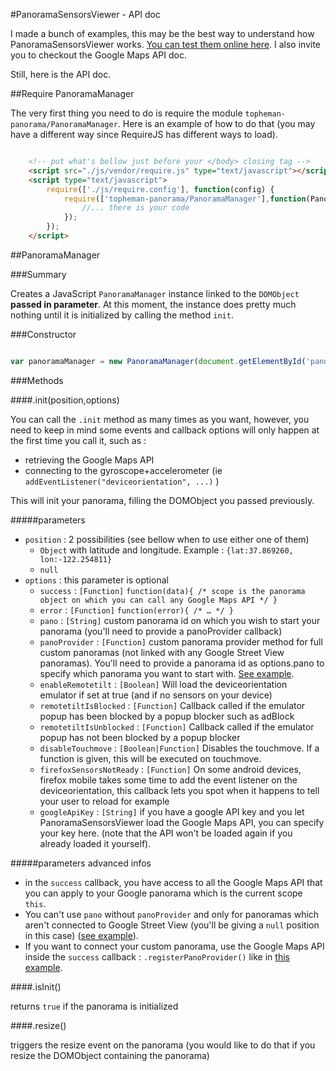 #PanoramaSensorsViewer - API doc

I made a bunch of examples, this may be the best way to understand how PanoramaSensorsViewer works. [You can test them online here](http://labs.topheman.com/PanoramaSensorsViewer/). I also invite you to checkout the Google Maps API doc.

Still, here is the API doc.

##Require PanoramaManager

The very first thing you need to do is require the module `topheman-panorama/PanoramaManager`. Here is an example of how to do that (you may have a different way since RequireJS has different ways to load).

```html

	<!-- put what's bellow just before your </body> closing tag -->
    <script src="./js/vendor/require.js" type="text/javascript"></script>
	<script type="text/javascript">
	    require(['./js/require.config'], function(config) {
	        require(['topheman-panorama/PanoramaManager'],function(PanoramaManager){
				//... there is your code
	        });
	    });
	</script>

```

##PanoramaManager

###Summary

Creates a JavaScript `PanoramaManager` instance linked to the `DOMObject` **passed in parameter**. At this moment, the instance does pretty much nothing until it is initialized by calling the method `init`.

###Constructor

```js

var panoramaManager = new PanoramaManager(document.getElementById('pano'));

```

###Methods

####.init(position,options)

You can call the `.init` method as many times as you want, however, you need to keep in mind some events and callback options will only happen at the first time you call it, such as :

* retrieving the Google Maps API
* connecting to the gyroscope+accelerometer (ie `addEventListener("deviceorientation", ...)` )

This will init your panorama, filling the DOMObject you passed previously.

#####parameters

* `position` : 2 possibilities (see bellow when to use either one of them)
	* `Object` with latitude and longitude. Example : `{lat:37.869260, lon:-122.254811}`
	* `null`
* `options` : this parameter is optional
	* `success` : `[Function]` `function(data){ /* scope is the panorama object on which you can call any Google Maps API */ }`
	* `error` : `[Function]` `function(error){ /* … */ }`
	* `pano` : `[String]` custom panorama id on which you wish to start your panorama (you'll need to provide a panoProvider callback)
	* `panoProvider` : `[Function]` custom panorama provider method for full custom panoramas (not linked with any Google Street View panoramas). You'll need to provide a panorama id as options.pano to specify which panorama you want to start with. [See example](https://github.com/topheman/PanoramaSensorsViewer/blob/master/src/demo.custompanorama.html).
	* `enableRemotetilt` : `[Boolean]` Will load the deviceorientation emulator if set at true (and if no sensors on your device)
	* `remotetiltIsBlocked` : `[Function]` Callback called if the emulator popup has been blocked by a popup blocker such as adBlock
	* `remotetiltIsUnblocked` : `[Function]` Callback called if the emulator popup has not been blocked by a popup blocker
	* `disableTouchmove` : `[Boolean|Function]` Disables the touchmove. If a function is given, this will be executed on touchmove.
	* `firefoxSensorsNotReady` : `[Function]` On some android devices, firefox mobile takes some time to add the event listener on the deviceorientation, this callback lets you spot when it happens to tell your user to reload for example
	* `googleApiKey` : `[String]` if you have a google API key and you let PanoramaSensorsViewer load the Google Maps API, you can specify your key here. (note that the API won't be loaded again if you already loaded it yourself).

#####parameters advanced infos

* in the `success` callback, you have access to all the Google Maps API that you can apply to your Google panorama which is the current scope `this`.
* You can't use `pano` without `panoProvider` and only for panoramas which aren't connected to Google Street View (you'll be giving a `null` position in this case) ([see example](https://github.com/topheman/PanoramaSensorsViewer/blob/master/src/demo.custompanorama.html)).
* If you want to connect your custom panorama, use the Google Maps API inside the `success` callback : `.registerPanoProvider()` like in [this example](https://github.com/topheman/PanoramaSensorsViewer/blob/master/src/demo.custompanorama.tiles.html).

####.isInit()

returns `true` if the panorama is initialized

####.resize()

triggers the resize event on the panorama (you would like to do that if you resize the DOMObject containing the panorama)